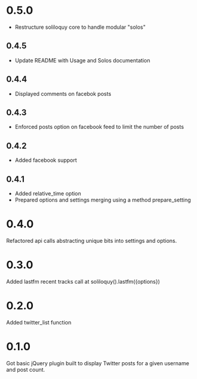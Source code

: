 # 0.5.0
* Restructure soliloquy core to handle modular "solos"

## 0.4.5
* Update README with Usage and Solos documentation

## 0.4.4
* Displayed comments on facebok posts

## 0.4.3
* Enforced posts option on facebook feed to limit the number of posts

## 0.4.2
* Added facebook support

## 0.4.1
* Added relative_time option
* Prepared options and settings merging using a method prepare_setting

# 0.4.0
Refactored api calls abstracting unique bits into settings and options.

# 0.3.0
Added lastfm recent tracks call at soliloquy().lastfm({options})

# 0.2.0
Added twitter_list function

# 0.1.0
Got basic jQuery plugin built to display Twitter posts for a given username and post count. 
